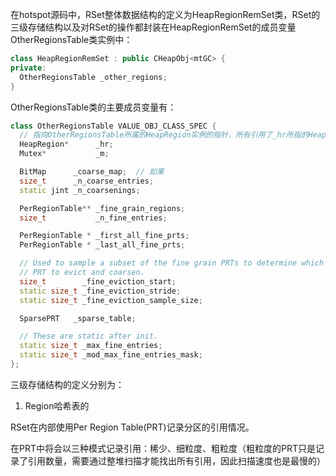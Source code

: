 在hotspot源码中，RSet整体数据结构的定义为HeapRegionRemSet类，RSet的三级存储结构以及对RSet的操作都封装在HeapRegionRemSet的成员变量OtherRegionsTable类实例中：
```c++
class HeapRegionRemSet : public CHeapObj<mtGC> {
private:
  OtherRegionsTable _other_regions;
}
```

OtherRegionsTable类的主要成员变量有：
```c++
class OtherRegionsTable VALUE_OBJ_CLASS_SPEC {
  // 指向OtherRegionsTable所属的HeapRegion实例的指针，所有引用了_hr所指的HeapRegion内存区中对象的其他对象所在的Card或HeapRegion，都在本OtherRegionsTable中被记录。
  HeapRegion*      _hr;
  Mutex*           _m;

  BitMap      _coarse_map;  // 如果
  size_t      _n_coarse_entries;
  static jint _n_coarsenings;

  PerRegionTable** _fine_grain_regions;
  size_t           _n_fine_entries;

  PerRegionTable * _first_all_fine_prts;
  PerRegionTable * _last_all_fine_prts;

  // Used to sample a subset of the fine grain PRTs to determine which
  // PRT to evict and coarsen.
  size_t        _fine_eviction_start;
  static size_t _fine_eviction_stride;
  static size_t _fine_eviction_sample_size;

  SparsePRT   _sparse_table;

  // These are static after init.
  static size_t _max_fine_entries;
  static size_t _mod_max_fine_entries_mask;
};
```

三级存储结构的定义分别为：

1. Region哈希表的


RSet在内部使用Per Region Table(PRT)记录分区的引用情况。

在PRT中将会以三种模式记录引用：稀少、细粒度、粗粒度（粗粒度的PRT只是记录了引用数量，需要通过整堆扫描才能找出所有引用，因此扫描速度也是最慢的）
